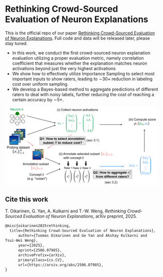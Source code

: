 # Rethinking Crowd-Sourced Evaluation of Neuron Explanations

This is the official repo of our paper [Rethinking Crowd-Sourced Evaluation of Neuron Explanations](https://www.arxiv.org/abs/2506.07985). Full code and data will be released later, please stay tuned.

 * In this work, we conduct the first crowd-sourced neuron explanation evaluation utilizing a proper evaluation metric, namely correlation coefficient that measures whether the explanation matches neuron activations beyond just the very highest activations
 * We show how to effectively utilize Importance Sampling to select most important inputs to show raters, leading to ∼30× reduction in labeling cost over uniform sampling.
 * We develop a Bayes-based method to aggregate predictions of different raters to deal with noisy labels, further reducing the cost of reaching a certain accuracy by ∼5×.
  

![Overview figure](overview_fig.png)

## Cite this work
T. Oikarinen, G. Yan, A. Kulkarni and T.-W. Weng, *Rethinking Crowd-Sourced Evaluation of Neuron Explanations*, arXiv preprint, 2025.

```
@misc{oikarinen2025rethinking,
  title={Rethinking Crowd-Sourced Evaluation of Neuron Explanations}, 
      author={Tuomas Oikarinen and Ge Yan and Akshay Kulkarni and Tsui-Wei Weng},
      year={2025},
      eprint={2506.07985},
      archivePrefix={arXiv},
      primaryClass={cs.CV},
      url={https://arxiv.org/abs/2506.07985}, 
}
